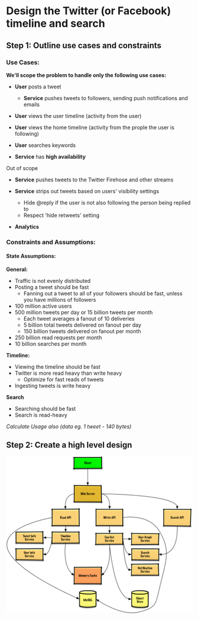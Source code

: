 # Design the Twitter (or Facebook) timeline and search 

## Step 1: Outline use cases and constraints 

### Use Cases: 

**We'll scope the problem to handle only the following use cases:**

- **User** posts a tweet 
    - **Service** pushes tweets to followers, sending push notifications and emails 

- **User** views the user timeline (activity from the user)

- **User** views the home timeline (activity from the prople the user is following)

- **User** searches keywords 

- **Service** has **high availability**

Out of scope
- **Service** pushes tweets to the Twitter Firehose and other streams

- **Service** strips out tweets based on users' visibility settings
    - Hide @reply if the user is not also following the person being replied to
    - Respect 'hide retweets' setting

- **Analytics**


### Constraints and Assumptions: 

#### State Assumptions:

**General:**

- Traffic is not evenly distributed
- Posting a tweet should be fast
    - Fanning out a tweet to all of your followers should be fast, unless you have millions of followers
- 100 million active users
- 500 million tweets per day or 15 billion tweets per month
    - Each tweet averages a fanout of 10 deliveries
    - 5 billion total tweets delivered on fanout per day
    - 150 billion tweets delivered on fanout per month
- 250 billion read requests per month
- 10 billion searches per month

**Timeline:**

- Viewing the timeline should be fast
- Twitter is more read heavy than write heavy
    - Optimize for fast reads of tweets
- Ingesting tweets is write heavy

**Search**

- Searching should be fast
- Search is read-heavy

_Calculate Usage also (data eg. 1 tweet - 140 bytes)_


## Step 2: Create a high level design 

![twitter1](./twitter_step1.png)